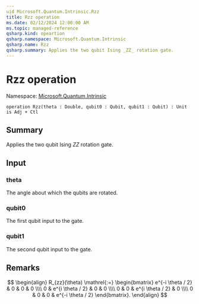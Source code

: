 ```yaml
---
uid Microsoft.Quantum.Intrinsic.Rzz
title: Rzz operation
ms.date: 02/12/2024 12:00:00 AM
ms.topic: managed-reference
qsharp.kind: opeartion
qsharp.namespace: Microsoft.Quantum.Intrinsic
qsharp.name: Rzz
qsharp.summary: Applies the two qubit Ising _ZZ_ rotation gate.
---
```


# Rzz operation

Namespace: [Microsoft.Quantum.Intrinsic](xref:Microsoft.Quantum.Intrinsic)

```qsharp
operation Rzz(theta : Double, qubit0 : Qubit, qubit1 : Qubit) : Unit is Adj + Ctl
```

## Summary
Applies the two qubit Ising _ZZ_ rotation gate.

## Input
### theta
The angle about which the qubits are rotated.
### qubit0
The first qubit input to the gate.
### qubit1
The second qubit input to the gate.

## Remarks
$$
\begin{align}
    R_{zz}(\theta) \mathrel{:=}
    \begin{bmatrix}
        e^{-i \theta / 2} & 0 & 0 & 0 \\\\
        0 & e^{i \theta / 2} & 0 & 0 \\\\
        0 & 0 & e^{i \theta / 2} & 0 \\\\
        0 & 0 & 0 & e^{-i \theta / 2}
    \end{bmatrix}.
\end{align}
$$
